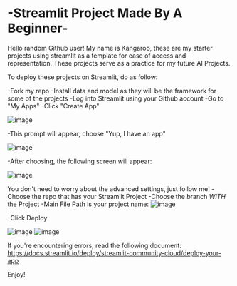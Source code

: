 # -Streamlit Project Made By A Beginner-
Hello random Github user! My name is Kangaroo, these are my starter projects using streamlit as a template for ease of access and representation. These projects serve as a practice for my future AI Projects.

To deploy these projects on Streamlit, do as follow:

-Fork my repo
-Install data and model as they will be the framework for some of the projects
-Log into Streamlit using your Github account
-Go to "My Apps"
-Click "Create App"

![image](https://github.com/KhangTheKangaroo/Streamlit_Project/assets/171163677/358d8cb4-8ce6-4a55-8f45-2318dd6e7836)

-This prompt will appear, choose "Yup, I have an app"

![image](https://github.com/KhangTheKangaroo/Streamlit_Project/assets/171163677/db69f6a4-ecdb-4e60-8461-f84372c55eac)

-After choosing, the following screen will appear:

![image](https://github.com/KhangTheKangaroo/Streamlit_Project/assets/171163677/a33e61e4-368c-45ec-9982-01152e40a235)

You don't need to worry about the advanced settings, just follow me!
-Choose the repo that has your Streamlit Project
-Choose the branch *WITH* the Project
-Main File Path is your project name: ![image](https://github.com/KhangTheKangaroo/Streamlit_Project/assets/171163677/02ed439d-25c8-42a2-9778-c09a20a9289b)

-Click Deploy

![image](https://github.com/KhangTheKangaroo/Streamlit_Project/assets/171163677/333bf3f5-6ec1-495d-8bfa-1161bc531d4f)
![image](https://github.com/KhangTheKangaroo/Streamlit_Project/assets/171163677/0cc712ad-7ce5-409c-8cc1-a131f18b5b98)

If you're encountering errors, read the following document: https://docs.streamlit.io/deploy/streamlit-community-cloud/deploy-your-app

Enjoy!




